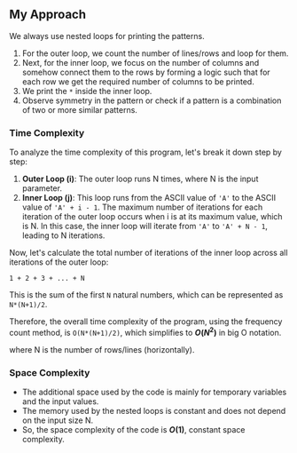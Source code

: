 ## My Approach
We always use nested loops for printing the patterns. 
1. For the outer loop, we count the number of lines/rows and loop for them.
2. Next, for the inner loop, we focus on the number of columns and somehow connect them to the rows by forming a logic such that for each row we get the required number of columns to be printed.
3. We print the `*` inside the inner loop.
4. Observe symmetry in the pattern or check if a pattern is a combination of two or more similar patterns.
   
### Time Complexity


To analyze the time complexity of this program, let's break it down step by step:

1. **Outer Loop (i)**: The outer loop runs N times, where N is the input parameter.
2. **Inner Loop (j)**: This loop runs from the ASCII value of `'A'` to the ASCII value of `'A' + i - 1`. The maximum number of iterations for each iteration of the outer loop occurs when i is at its maximum value, which is N. In this case, the inner loop will iterate from `'A'` to `'A' + N - 1`, leading to N iterations.

Now, let's calculate the total number of iterations of the inner loop across all iterations of the outer loop:

`1 + 2 + 3 + ... + N`

This is the sum of the first `N` natural numbers, which can be represented as `N*(N+1)/2`.

Therefore, the overall time complexity of the program, using the frequency count method, is `O(N*(N+1)/2)`, which simplifies to **$O(N^2)$** in big O notation.

where N is the number of rows/lines (horizontally).

### Space Complexity
- The additional space used by the code is mainly for temporary variables and the input values.
- The memory used by the nested loops is constant and does not depend on the input size N.
- So, the space complexity of the code is **$O(1)$**, constant space complexity.

